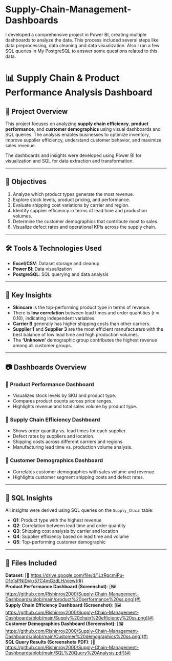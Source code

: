 # Supply-Chain-Management-Dashboards
I developed a comprehensive project in Power BI, creating multiple dashboards to analyze the data. This process included several steps like data preprocessing, data cleaning and data visualization. Also I ran a few SQL queries in My PostgreSQL to answer some questions related to this data.

# 📊 Supply Chain & Product Performance Analysis Dashboard

## 📝 Project Overview

This project focuses on analyzing **supply chain efficiency**, **product performance**, and **customer demographics** using visual dashboards and SQL queries. The analysis enables businesses to optimize inventory, improve supplier efficiency, understand customer behavior, and maximize sales revenue.

The dashboards and insights were developed using Power BI for visualization and SQL for data extraction and transformation.

---

## 🎯 Objectives

1. Analyze which product types generate the most revenue.
2. Explore stock levels, product pricing, and performance.
3. Evaluate shipping cost variations by carrier and region.
4. Identify supplier efficiency in terms of lead time and production volumes.
5. Determine the customer demographics that contribute most to sales.
6. Visualize defect rates and operational KPIs across the supply chain.

---

## 🛠️ Tools & Technologies Used

- **Excel/CSV**: Dataset storage and cleanup
- **Power BI**: Data visualization
- **PostgreSQL**: SQL querying and data analysis

---

## 📌 Key Insights

- **Skincare** is the top-performing product type in terms of revenue.
- There is **low correlation** between lead times and order quantities (r ≈ 0.10), indicating independent variables.
- **Carrier B** generally has higher shipping costs than other carriers.
- **Supplier 1** and **Supplier 3** are the most efficient manufacturers with the best balance of low lead time and high production volumes.
- The **‘Unknown’** demographic group contributes the highest revenue among all customer groups.

---

## 📷 Dashboards Overview

### 🔶 Product Performance Dashboard
- Visualizes stock levels by SKU and product type.
- Compares product counts across price ranges.
- Highlights revenue and total sales volume by product type.

### 🔴 Supply Chain Efficiency Dashboard
- Shows order quantity vs. lead times for each supplier.
- Defect rates by suppliers and location.
- Shipping costs across different carriers and regions.
- Manufacturing lead time vs. production volume analysis.

### 🔵 Customer Demographics Dashboard
- Correlates customer demographics with sales volume and revenue.
- Highlights customer segment shipping costs and defect rates.

---

## 🧮 SQL Insights

All insights were derived using SQL queries on the `Supply_Chain` table:

- **Q1**: Product type with the highest revenue
- **Q2**: Correlation between lead time and order quantity
- **Q3**: Shipping cost analysis by carrier and location
- **Q4**: Supplier efficiency based on lead time and volume
- **Q5**: Top-performing customer demographic

---

## 📎 Files Included

**Dataset**: [📂 https://drive.google.com/file/d/1LzRgcmiPu-D1e1sPNIDvkr57C4mGzdLH/view](#)  
**Product Performance Dashboard (Screenshot)**: [🖼️ https://github.com/Rishinroy2000/Supply-Chain-Management-Dashboards/blob/main/product%20performance%20ss.png](#)  
**Supply Chain Efficiency Dashboard (Screenshot)**: [🖼️ https://github.com/Rishinroy2000/Supply-Chain-Management-Dashboards/blob/main/Supply%20chain%20efficiency%20ss.png](#)  
**Customer Demographics Dashboard (Screenshot)**: [🖼️ https://github.com/Rishinroy2000/Supply-Chain-Management-Dashboards/blob/main/Customer%20demographics%20ss.png](#)  
**SQL Query Results (Screenshots PDF)**: [📄 https://github.com/Rishinroy2000/Supply-Chain-Management-Dashboards/blob/main/SQL%20Query%20Analysis.pdf](#)


